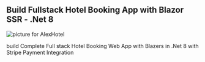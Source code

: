 ﻿## Build Fullstack Hotel Booking App with Blazor SSR - .Net 8

![picture for AlexHotel](https://github.com/STGorbunovDA/HotelBooking/blob/dev/img/AlexHotel.gif)

build Complete Full stack Hotel Booking Web App with Blazers in .Net 8 with Stripe Payment Integration


